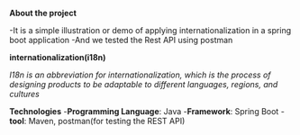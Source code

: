 **About the project**

-It is a simple illustration or demo of applying internationalization in a spring boot application
-And we tested the Rest API using postman

**internationalization(i18n)**

*I18n is an abbreviation for internationalization, which is the process of designing products to be adaptable to different languages, regions, and cultures*

**Technologies**
-**Programming Language**: Java
-**Framework**: Spring Boot
-**tool**: Maven, postman(for testing the REST API)

